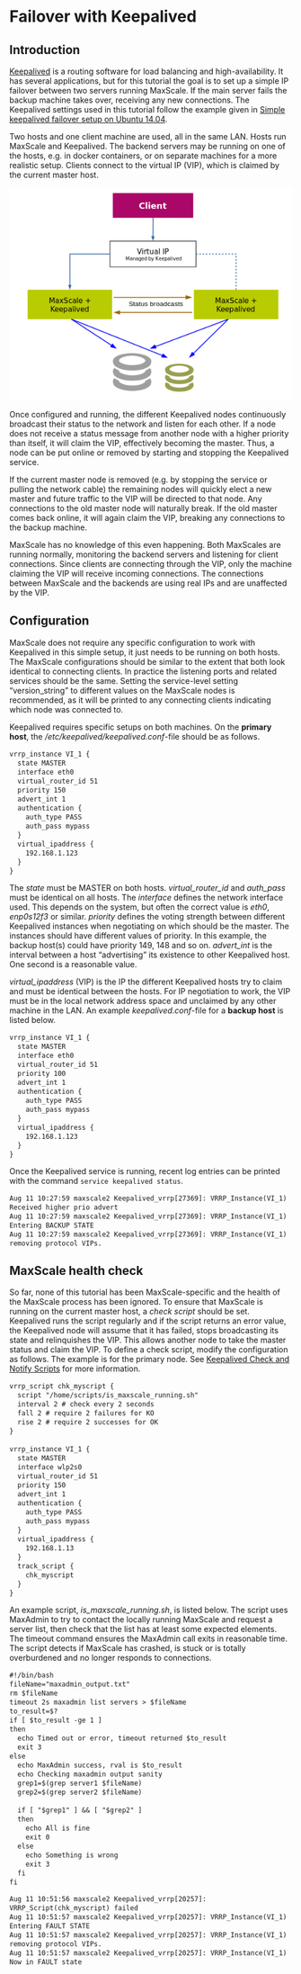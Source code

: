 # Failover with Keepalived

## Introduction

[Keepalived](http://www.keepalived.org/index.html) is a routing software for
load balancing and high-availability. It has several applications, but for this
tutorial the goal is to set up a simple IP failover between two servers running
MaxScale. If the main server fails the backup machine takes over, receiving any
new connections. The Keepalived settings used in this tutorial follow the
example given in [Simple keepalived failover setup on Ubuntu 14.04](
https://raymii.org/s/tutorials/Keepalived-Simple-IP-failover-on-Ubuntu.html).

Two hosts and one client machine are used, all in the same LAN. Hosts run
MaxScale and Keepalived. The backend servers may be running on one of the hosts,
e.g. in docker containers, or on separate machines for a more realistic setup.
Clients connect to the virtual IP (VIP), which is claimed by the current master
host.

![](images/Keepalived.png)

Once configured and running, the different Keepalived nodes continuously
broadcast their status to the network and listen for each other. If a node does
not receive a status message from another node with a higher priority than
itself, it will claim the VIP, effectively becoming the master. Thus, a node can
be put online or removed by starting and stopping the Keepalived service.

If the current master node is removed (e.g. by stopping the service or pulling
the network cable) the remaining nodes will quickly elect a new master and
future traffic to the VIP will be directed to that node. Any connections to the
old master node will naturally break. If the old master comes back online, it
will again claim the VIP, breaking any connections to the backup machine.

MaxScale has no knowledge of this even happening. Both MaxScales are running
normally, monitoring the backend servers and listening for client connections.
Since clients are connecting through the VIP, only the machine claiming the VIP
will receive incoming connections. The connections between MaxScale and the
backends are using real IPs and are unaffected by the VIP.

## Configuration

MaxScale does not require any specific configuration to work with Keepalived in
this simple setup, it just needs to be running on both hosts. The MaxScale
configurations should be similar to the extent that both look identical to
connecting clients. In practice the listening ports and related services should
be the same. Setting the service-level setting “version_string” to different
values on the MaxScale nodes is recommended, as it will be printed to any
connecting clients indicating which node was connected to.

Keepalived requires specific setups on both machines. On the **primary host**,
the */etc/keepalived/keepalived.conf*-file should be as follows.

```
vrrp_instance VI_1 {
  state MASTER
  interface eth0
  virtual_router_id 51
  priority 150
  advert_int 1
  authentication {
    auth_type PASS
    auth_pass mypass
  }
  virtual_ipaddress {
    192.168.1.123
  }
}
```

The *state* must be MASTER on both hosts. *virtual_router_id* and *auth_pass*
must be identical on all hosts. The *interface* defines the network interface
used. This depends on the system, but often the correct value is *eth0*,
*enp0s12f3* or similar. *priority* defines the voting strength between different
Keepalived instances when negotiating on which should be the master. The
instances should have different values of priority. In this example, the backup
host(s) could have priority 149, 148 and so on. *advert_int* is the interval
between a host “advertising” its existence to other Keepalived host. One second
is a reasonable value.

*virtual_ipaddress* (VIP) is the IP the different Keepalived hosts try to claim
and must be identical between the hosts. For IP negotiation to work, the VIP
must be in the local network address space and unclaimed by any other machine
in the LAN. An example *keepalived.conf*-file for a **backup host** is listed
below.

```
vrrp_instance VI_1 {
  state MASTER
  interface eth0
  virtual_router_id 51
  priority 100
  advert_int 1
  authentication {
    auth_type PASS
    auth_pass mypass
  }
  virtual_ipaddress {
    192.168.1.123
  }
}
```

Once the Keepalived service is running, recent log entries can be printed with
the command `service keepalived status`.

```
Aug 11 10:27:59 maxscale2 Keepalived_vrrp[27369]: VRRP_Instance(VI_1) Received higher prio advert
Aug 11 10:27:59 maxscale2 Keepalived_vrrp[27369]: VRRP_Instance(VI_1) Entering BACKUP STATE
Aug 11 10:27:59 maxscale2 Keepalived_vrrp[27369]: VRRP_Instance(VI_1) removing protocol VIPs.
```

## MaxScale health check

So far, none of this tutorial has been MaxScale-specific and the health of the
MaxScale process has been ignored. To ensure that MaxScale is running on the
current master host, a *check script* should be set. Keepalived runs the script
regularly and if the script returns an error value, the Keepalived node will
assume that it has failed, stops broadcasting its state and relinquishes the
VIP. This allows another node to take the master status and claim the VIP. To
define a check script, modify the configuration as follows. The example is for
the primary node. See [Keepalived Check and Notify Scripts](
https://tobrunet.ch/2013/07/keepalived-check-and-notify-scripts/) for more
information.

```
vrrp_script chk_myscript {
  script "/home/scripts/is_maxscale_running.sh"
  interval 2 # check every 2 seconds
  fall 2 # require 2 failures for KO
  rise 2 # require 2 successes for OK
}

vrrp_instance VI_1 {
  state MASTER
  interface wlp2s0
  virtual_router_id 51
  priority 150
  advert_int 1
  authentication {
    auth_type PASS
    auth_pass mypass
  }
  virtual_ipaddress {
    192.168.1.13
  }
  track_script {
    chk_myscript
  }
}
```

An example script, *is_maxscale_running.sh*, is listed below. The script uses
MaxAdmin to try to contact the locally running MaxScale and request a server
list, then check that the list has at least some expected elements. The timeout
command ensures the MaxAdmin call exits in reasonable time. The script detects
if MaxScale has crashed, is stuck or is totally overburdened and no longer
responds to connections.

```
#!/bin/bash
fileName="maxadmin_output.txt"
rm $fileName
timeout 2s maxadmin list servers > $fileName
to_result=$?
if [ $to_result -ge 1 ]
then
  echo Timed out or error, timeout returned $to_result
  exit 3
else
  echo MaxAdmin success, rval is $to_result
  echo Checking maxadmin output sanity
  grep1=$(grep server1 $fileName)
  grep2=$(grep server2 $fileName)

  if [ "$grep1" ] && [ "$grep2" ]
  then
    echo All is fine
    exit 0
  else
    echo Something is wrong
    exit 3
  fi
fi
```

```
Aug 11 10:51:56 maxscale2 Keepalived_vrrp[20257]: VRRP_Script(chk_myscript) failed
Aug 11 10:51:57 maxscale2 Keepalived_vrrp[20257]: VRRP_Instance(VI_1) Entering FAULT STATE
Aug 11 10:51:57 maxscale2 Keepalived_vrrp[20257]: VRRP_Instance(VI_1) removing protocol VIPs.
Aug 11 10:51:57 maxscale2 Keepalived_vrrp[20257]: VRRP_Instance(VI_1) Now in FAULT state
```

